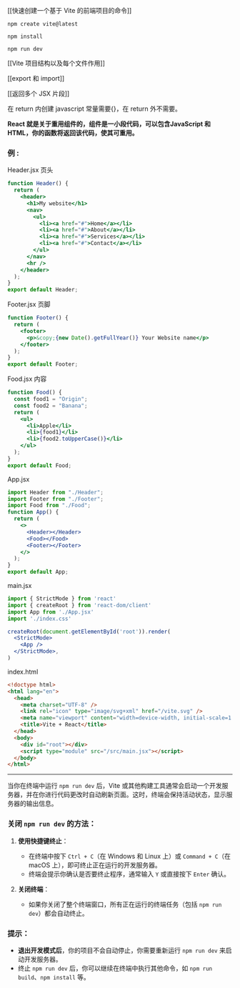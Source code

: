 [[快速创建一个基于 Vite 的前端项目的命令]]

	npm create vite@latest
	
	npm install
	
	npm run dev

[[Vite 项目结构以及每个文件作用]]

[[export 和 import]]

[[返回多个 JSX 片段]]

在 return 内创建 javascript 常量需要{}，在 return 外不需要。

**React 就是关于重用组件的，组件是一小段代码，可以包含JavaScript 和 HTML，你的函数将返回该代码，使其可重用。**

### 例 :
Header.jsx  页头
```jsx
function Header() {
  return (
    <header>
      <h1>My website</h1>
      <nav>
        <ul>
          <li><a href="#">Home</a></li>
          <li><a href="#">About</a></li>
          <li><a href="#">Services</a></li>
          <li><a href="#">Contact</a></li>
        </ul>
      </nav>
      <hr />
    </header>
  );
}
export default Header;
```
Footer.jsx  页脚
```jsx
function Footer() {
  return (
    <footer>
      <p>&copy;{new Date().getFullYear()} Your Website name</p>
    </footer>
  );
}
export default Footer;
```
Food.jsx  内容
```jsx
function Food() {
  const food1 = "Origin";
  const food2 = "Banana";
  return (
    <ul>
      <li>Apple</li>
      <li>{food1}</li>
      <li>{food2.toUpperCase()}</li>
    </ul>
  );
}
export default Food;
```
App.jsx
```jsx
import Header from "./Header";
import Footer from "./Footer";
import Food from "./Food";
function App() {
  return (
    <>
      <Header></Header>
      <Food></Food>
      <Footer></Footer>
    </>
  );
}
export default App;
```
main.jsx
```jsx
import { StrictMode } from 'react'
import { createRoot } from 'react-dom/client'
import App from './App.jsx'
import './index.css'

createRoot(document.getElementById('root')).render(
  <StrictMode>
    <App />
  </StrictMode>,
)
```
index.html
```html
<!doctype html>
<html lang="en">
  <head>
    <meta charset="UTF-8" />
    <link rel="icon" type="image/svg+xml" href="/vite.svg" />
    <meta name="viewport" content="width=device-width, initial-scale=1.0" />
    <title>Vite + React</title>
  </head>
  <body>
    <div id="root"></div>
    <script type="module" src="/src/main.jsx"></script>
  </body>
</html>
```

-----------

当你在终端中运行 `npm run dev` 后，Vite 或其他构建工具通常会启动一个开发服务器，并在你进行代码更改时自动刷新页面。这时，终端会保持活动状态，显示服务器的输出信息。

### 关闭 `npm run dev` 的方法：

1. **使用快捷键终止**：
   - 在终端中按下 `Ctrl + C`（在 Windows 和 Linux 上）或 `Command + C`（在 macOS 上），即可终止正在运行的开发服务器。
   - 终端会提示你确认是否要终止程序，通常输入 `Y` 或直接按下 `Enter` 确认。

2. **关闭终端**：
   - 如果你关闭了整个终端窗口，所有正在运行的终端任务（包括 `npm run dev`）都会自动终止。

### 提示：
- **退出开发模式后**，你的项目不会自动停止，你需要重新运行 `npm run dev` 来启动开发服务器。
- 终止 `npm run dev` 后，你可以继续在终端中执行其他命令，如 `npm run build`、`npm install` 等。